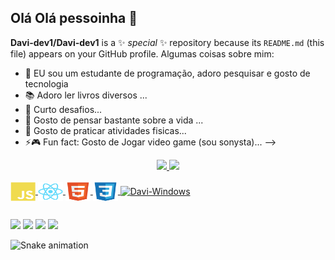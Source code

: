 ## Olá Olá pessoinha 👋
**Davi-dev1/Davi-dev1** is a ✨ _special_ ✨ repository because its `README.md` (this file) appears on your GitHub profile.
Algumas coisas sobre mim:

- 🔭 EU sou um estudante de programação, adoro pesquisar e gosto de tecnologia
- 📚 Adoro ler livros diversos ...
- 🤔 Curto desafios...
- 💬 Gosto de pensar bastante sobre a vida  ...
- 💪  Gosto de praticar atividades fisicas...
- ⚡🎮 Fun fact:  Gosto de Jogar video game (sou sonysta)...
-->
<div align="center">
  <a href="https://github.com/Mateus-Batista12">
  <img height="180em" src="https://github-readme-stats.vercel.app/api?username=Davi-dev1&show_icons=true&theme=dracula&include_all_commits=true&count_private=true"/>
  <img height="170em" src="https://github-readme-stats.vercel.app/api/top-langs/?username=Davi-dev1&layout=compact&langs_count=7&theme=dracula"/>
</div>

  <div style="display: inline_block"><br>
  <img align="center" alt="Davi-Js" height="30" width="40" src="https://raw.githubusercontent.com/devicons/devicon/master/icons/javascript/javascript-plain.svg">
  <img align="center" alt="Davi-React" height="30" width="40" src="https://raw.githubusercontent.com/devicons/devicon/master/icons/react/react-original.svg">
  <img align="center" alt="Davi-HTML" height="30" width="40" src="https://raw.githubusercontent.com/devicons/devicon/master/icons/html5/html5-original.svg">
  <img align="center" alt="Davi-CSS" height="30" width="40" src="https://raw.githubusercontent.com/devicons/devicon/master/icons/css3/css3-original.svg">
  <img align="center" alt="Davi-Windows" height="30" width="40"src="https://cdn.jsdelivr.net/gh/devicons/devicon@latest/icons/windows11/windows11-original.svg">
</div>
  
 ##
  
  <div> 
  <a href="https://www.instagram.com/davigg335?igsh=azQxZjVmM2NkYWp4="_blank"><img src="https://img.shields.io/badge/-Instagram-%23E4405F?style=for-the-badge&logo=instagram&logoColor=white" target="_blank"></a> 
  <a href = "mailto:davigancalvesdasilva@gmail.com"><img src="https://img.shields.io/badge/-Gmail-%23333?style=for-the-badge&logo=gmail&logoColor=white" target="_blank"></a>
  <a href="www.linkedin.com/in/davi-gonçalves01" target="_blank"><img src="https://img.shields.io/badge/-LinkedIn-%230077B5?style=for-the-badge&logo=linkedin&logoColor=white" target="_blank"></a> 
    <a href="https://profile.playstation.com/link_gamer001" target="_blank"><img src="https://img.shields.io/badge/PlayStation-003791?style=for-the-badge&logo=playstation&logoColor=white" target="_blank"></a> 

  ![Snake animation](https://github.com/Davi-dev1/Davi-dev1/blob/output/github-contribution-grid-snake.svg)
</div>
